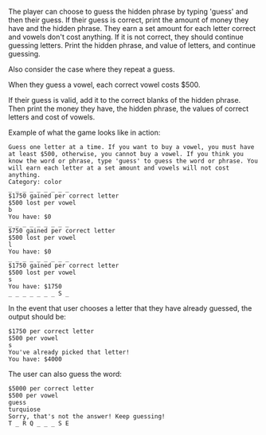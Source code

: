 <!--title={Using the Input}-->

<!--concepts={If Statements, While Loops, For Loops, Print Statements}-->

<!--badges={Python:900, Software Engineering:112}-->

The player can choose to guess the hidden phrase by typing 'guess' and then their guess. If their guess is correct, print the amount of money they have and the hidden phrase. They earn a set amount for each letter correct and vowels don't cost anything. If it is not correct, they should continue guessing letters. Print the hidden phrase, and value of letters, and continue guessing.

Also consider the case where they repeat a guess.

When they guess a vowel, each correct vowel costs $500.

If their guess is valid, add it to the correct blanks of the hidden phrase. Then print the money they have, the hidden phrase, the values of correct letters and cost of vowels.

Example of what the game looks like in action:

```
Guess one letter at a time. If you want to buy a vowel, you must have at least $500, otherwise, you cannot buy a vowel. If you think you know the word or phrase, type 'guess' to guess the word or phrase. You will earn each letter at a set amount and vowels will not cost anything.
Category: color
_ _ _ _ _ _ _ _ _ 
$1750 gained per correct letter
$500 lost per vowel
b
You have: $0
_ _ _ _ _ _ _ _ _ 
$750 gained per correct letter
$500 lost per vowel
l
You have: $0
_ _ _ _ _ _ _ _ _ 
$1750 gained per correct letter
$500 lost per vowel
s
You have: $1750
_ _ _ _ _ _ _ S _ 

```

In the event that user chooses a letter that they have already guessed, the output should be:

```
$1750 per correct letter
$500 per vowel
s
You've already picked that letter!
You have: $4000

```

The user can also guess the word:

```
$5000 per correct letter
$500 per vowel
guess
turquiose
Sorry, that's not the answer! Keep guessing!
T _ R Q _ _ _ S E 

```

